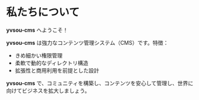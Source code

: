 # 私たちについて

**yvsou-cms** へようこそ！

**yvsou-cms** は強力なコンテンツ管理システム（CMS）です。特徴：
- きめ細かい権限管理
- 柔軟で動的なディレクトリ構造
- 拡張性と商用利用を前提とした設計

**yvsou-cms** で、コミュニティを構築し、コンテンツを安心して管理し、世界に向けてビジネスを拡大しましょう。
